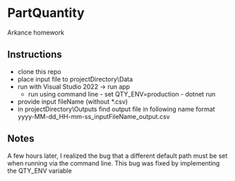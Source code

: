 # PartQuantity
Arkance homework

## Instructions
- clone this repo
- place input file to projectDirectory\Data
- run with Visual Studio 2022 -> run app 
   - run using command line - set QTY_ENV=production
                            - dotnet run
- provide input fileName (without *.csv)
- in projectDirectory\Outputs find output file in following name format yyyy-MM-dd_HH-mm-ss_inputFileName_output.csv

## Notes
A few hours later, I realized the bug that a different default path must be set when running via the command line. This bug was fixed by implementing the QTY_ENV variable
